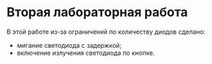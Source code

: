 # Вторая лабораторная работа
В этой работе из-за ограничений по количеству диодов сделано:
- мигание светодиода с задержкой;
- включение излучения светодиода по кнопке.

